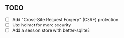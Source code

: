 ## TODO

- [ ] Add "Cross-Site Request Forgery" (CSRF) protection.
- [ ] Use helmet for more security.
- [ ] Add a session store with better-sqlite3